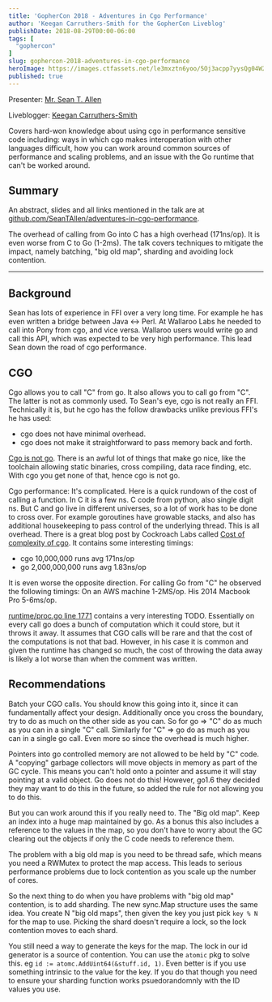 ```yaml
---
title: 'GopherCon 2018 - Adventures in Cgo Performance'
author: 'Keegan Carruthers-Smith for the GopherCon Liveblog'
publishDate: 2018-08-29T00:00-06:00
tags: [
  "gophercon"
]
slug: gophercon-2018-adventures-in-cgo-performance
heroImage: https://images.ctfassets.net/le3mxztn6yoo/5Oj3acpp7yysQg04W2AW4A/a93d79c10ad903d3902f6b6d8707973a/mechanic-tire-2.jpg
published: true
---
```


Presenter: [Mr. Sean T. Allen](https://www.gophercon.com/agenda/speakers/279061)

Liveblogger: [Keegan Carruthers-Smith](https://github.com/keegancsmith)

Covers hard-won knowledge about using cgo in performance sensitive code
including: ways in which cgo makes interoperation with other languages
difficult, how you can work around common sources of performance and scaling
problems, and an issue with the Go runtime that can't be worked around.

## Summary

An abstract, slides and all links mentioned in the talk are at
[github.com/SeanTAllen/adventures-in-cgo-performance](https://github.com/SeanTAllen/adventures-in-cgo-performance).

The overhead of calling from Go into C has a high overhead (171ns/op). It is
even worse from C to Go (1-2ms). The talk covers techniques to mitigate the
impact, namely batching, "big old map", sharding and avoiding lock contention.

---

## Background

Sean has lots of experience in FFI over a very long time. For example he has
even written a bridge between Java <-> Perl. At Wallaroo Labs he needed to
call into Pony from cgo, and vice versa. Wallaroo users would write go and
call this API, which was expected to be very high performance. This lead Sean
down the road of cgo performance.

## CGO

Cgo allows you to call "C" from go. It also allows you to call go from
"C". The latter is not as commonly used. To Sean's eye, cgo is not really an
FFI. Technically it is, but he cgo has the follow drawbacks unlike previous FFI's he has used:
- cgo does not have minimal overhead.
- cgo does not make it straightforward to pass memory back and forth.

[Cgo is not go](https://dave.cheney.net/2016/01/18/cgo-is-not-go). There is an
awful lot of things that make go nice, like the toolchain allowing static
binaries, cross compiling, data race finding, etc. With cgo you get none of
that, hence cgo is not go.

Cgo performance: It's complicated. Here is a quick rundown of the cost of
calling a function. In C it is a few ns. C code from python, also single digit
ns. But C and go live in different universes, so a lot of work has to be done
to cross over. For example goroutines have growable stacks, and also has
additional housekeeping to pass control of the underlying thread. This is all
overhead. There is a great blog post by Cockroach Labs called [Cost of
complexity of
cgo](https://www.cockroachlabs.com/blog/the-cost-and-complexity-of-cgo/). It
contains some interesting timings:
- cgo  10,000,000 runs    avg 171ns/op
- go   2,000,000,000 runs avg 1.83ns/op

It is even worse the opposite direction. For calling Go from "C" he observed
the following timings: On an AWS machine 1-2MS/op. His 2014 Macbook Pro
5-6ms/op.

[runtime/proc.go line 1771](https://golang.org/src/runtime/proc.go#L1771)
contains a very interesting TODO. Essentially on every call go does a bunch of
computation which it could store, but it throws it away. It assumes that CGO
calls will be rare and that the cost of the computations is not that
bad. However, in his case it is common and given the runtime has changed so
much, the cost of throwing the data away is likely a lot worse than when the
comment was written.

## Recommendations

Batch your CGO calls. You should know this going into it, since it can
fundamentally affect your design. Additionally once you cross the boundary,
try to do as much on the other side as you can. So for go => "C" do as much as
you can in a single "C" call. Similarly for "C" => go do as much as you can in
a single go call. Even more so since the overhead is much higher.

Pointers into go controlled memory are not allowed to be held by "C" code. A
"copying" garbage collectors will move objects in memory as part of the GC
cycle. This means you can't hold onto a pointer and assume it will stay
pointing at a valid object. Go does not do this! However, go1.6 they decided
they may want to do this in the future, so added the rule for not allowing you
to do this.

But you can work around this if you really need to. The "Big old map". Keep an
index into a huge map maintained by go. As a bonus this also includes a
reference to the values in the map, so you don't have to worry about the GC
clearing out the objects if only the C code needs to reference them.

The problem with a big old map is you need to be thread safe, which means you
need a RWMutex to protect the map access. This leads to serious performance
problems due to lock contention as you scale up the number of cores.

So the next thing to do when you have problems with "big old map" contention,
is to add sharding. The new sync.Map structure uses the same idea. You create
N "big old maps", then given the key you just pick `key % N` for the map to
use. Picking the shard doesn't require a lock, so the lock contention moves to
each shard.

You still need a way to generate the keys for the map. The lock in our id
generator is a source of contention. You can use the `atomic` pkg to solve
this. eg `id := atomc.AddUint64(&stuff.id, 1)`. Even better is if you use
something intrinsic to the value for the key. If you do that though you need
to ensure your sharding function works psuedorandomnly with the ID values you
use.

